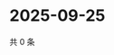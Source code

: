 # 2025-09-25

共 0 条

<!-- BEGIN ZHIHUVIDEO -->
<!-- 最后更新时间 Thu Sep 25 2025 04:12:38 GMT+0800 (China Standard Time) -->

<!-- END ZHIHUVIDEO -->

